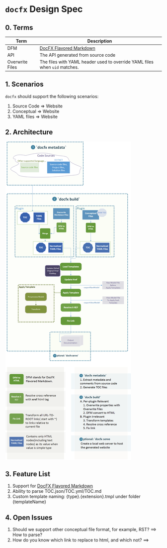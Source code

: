 `docfx` Design Spec
====================================
## 0. Terms

Term | Description
-----|-------
DFM  | [DocFX Flavored Markdown](docfx_flavored_markdown.md)
API  | The API generated from source code
Overwrite Files | The files with YAML header used to override YAML files when `uid` matches.


## 1. Scenarios

`docfx` should support the following scenarios:

1. Source Code => Website
2. Conceptual => Website
3. YAML files => Website

<!--break list-->

## 2. Architecture

![Workflow](images/docfx_workflow.png)

## 3. Feature List

1. Support for [DocFX Flavored Markdown](docfx_flavored_markdown.md)
2. Ability to parse TOC.json/TOC.yml/TOC.md
3. Custom template naming: {type}.{extension}.tmpl under folder {templateName} 

## 4. Open Issues

1. Should we support other conceptual file format, for example, RST?
==> How to parse?
2. How do you know which link to replace to html, and which not?
==> 
